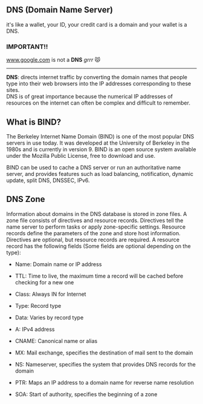 ## DNS (Domain Name Server)

it's like a wallet, your ID, your credit card is a domain and your wallet is a DNS.

### IMPORTANT!!

www.google.com is not a **DNS** *grrr* 😾

---
**DNS**: directs internet traffic by converting the domain names that people type into their web browsers into the IP addresses corresponding to these sites. \
DNS is of great importance because the numerical IP addresses of resources on the internet can often be complex and difficult to remember.

## What is BIND?

The Berkeley Internet Name Domain (BIND) is one of the most popular DNS servers in use today. It was developed at the University of Berkeley in the 1980s and is currently in version 9. BIND is an open source system available under the Mozilla Public License, free to download and use.

BIND can be used to cache a DNS server or run an authoritative name server, and provides features such as load balancing, notification, dynamic update, split DNS, DNSSEC, IPv6.

## DNS Zone

Information about domains in the DNS database is stored in zone files. A zone file consists of directives and resource records. Directives tell the name server to perform tasks or apply zone-specific settings. Resource records define the parameters of the zone and store host information. Directives are optional, but resource records are required. A resource record has the following fields (Some fields are optional depending on the type):

- Name: Domain name or IP address
- TTL: Time to live, the maximum time a record will be cached before checking for a new one
- Class: Always IN for Internet
- Type: Record type
- Data: Varies by record type

- A: IPv4 address
- CNAME: Canonical name or alias
- MX: Mail exchange, specifies the destination of mail sent to the domain
- NS: Nameserver, specifies the system that provides DNS records for the domain
- PTR: Maps an IP address to a domain name for reverse name resolution
- SOA: Start of authority, specifies the beginning of a zone